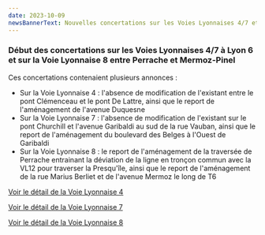 ```yaml
---
date: 2023-10-09
newsBannerText: Nouvelles concertations sur les Voies Lyonnaises 4/7 et 8
---
```


### Début des concertations sur les Voies Lyonnaises 4/7 à Lyon 6 et sur la Voie Lyonnaise 8 entre Perrache et Mermoz-Pinel
Ces concertations contenaient plusieurs annonces :

- Sur la Voie Lyonnaise 4 : l'absence de modification de l'existant entre le pont Clémenceau et le pont De Lattre, ainsi que le report de l'aménagement de l'avenue Duquesne
- Sur la Voie Lyonnaise 7 : l'absence de modification de l'existant sur le pont Churchill et l'avenue Garibaldi au sud de la rue Vauban, ainsi que le report de l'aménagement du boulevard des Belges à l'Ouest de Garibaldi
- Sur la Voie Lyonnaise 8 : le report de l'aménagement de la traversée de Perrache entrainant la déviation de la ligne en tronçon commun avec la VL12 pour traverser la Presqu'île, ainsi que le report de l'aménagement de la rue Marius Berliet et de l'avenue Mermoz le long de T6

[Voir le détail de la Voie Lyonnaise 4](/voie-lyonnaise-4/)

[Voir le détail de la Voie Lyonnaise 7](/voie-lyonnaise-7/)

[Voir le détail de la Voie Lyonnaise 8](/voie-lyonnaise-8/)